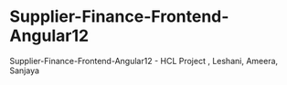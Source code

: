 # Supplier-Finance-Frontend-Angular12
Supplier-Finance-Frontend-Angular12 - HCL Project , Leshani, Ameera, Sanjaya
